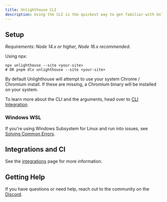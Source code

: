 ```yaml
---
title: Unlighthouse CLI
description: Using the CLI is the quickest way to get familiar with Unlighthouse and is recommended for new users.
---
```


## Setup

_Requirements: Node 14.x or higher, Node 16.x recommended._

Using npx:

```shell
npx unlighthouse --site <your-site>
# OR pnpm dlx unlighthouse --site <your-site>
```

By default Unlighthouse will attempt to use your system Chrome / Chromium install.
If these are missing, a Chromium binary will be installed on your system.

To learn more about the CLI and the arguments, head over to [CLI Integration](/integrations/cli).

### Windows WSL

If you're using Windows Subsystem for Linux and run into issues, see [Solving Common Errors](/guide/guides/common-errors#connect-econnrefused-127001port).

## Integrations and CI

See the [integrations](/guide/getting-started/integrations) page for more information. 


## Getting Help

If you have questions or need help, reach out to the community on the [Discord](https://discord.gg/275MBUBvgP).
